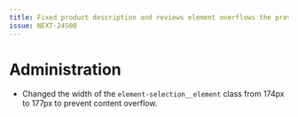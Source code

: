 ```yaml
---
title: Fixed product description and reviews element overflows the preview
issue: NEXT-24508
---
```

# Administration
* Changed the width of the `element-selection__element` class from 174px to 177px to prevent content overflow.

